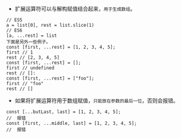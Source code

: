 - 扩展运算符可以与解构赋值结合起来，`用于生成数组`。
```
// ES5  
a = list[0], rest = list.slice(1)  
// ES6  
[a, ...rest] = list  
下面是另外一些例子。  
const [first, ...rest] = [1, 2, 3, 4, 5];  
first // 1  
rest // [2, 3, 4, 5]  
const [first, ...rest] = [];  
first // undefined  
rest // []:  
const [first, ...rest] = ["foo"];  
first // "foo"  
rest // []  
```

- 如果将扩展运算符用于数组赋值，`只能放在参数的最后一位`，否则会报错。
```
const [...butLast, last] = [1, 2, 3, 4, 5];  
//  报错  
const [first, ...middle, last] = [1, 2, 3, 4, 5];  
//  报错  
```
